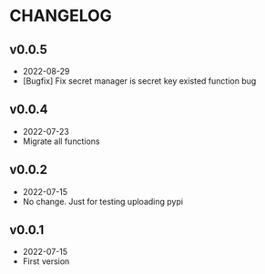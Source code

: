 # CHANGELOG

## v0.0.5

- 2022-08-29
- [Bugfix] Fix secret manager is secret key existed function bug

## v0.0.4

- 2022-07-23
- Migrate all functions

## v0.0.2

- 2022-07-15
- No change. Just for testing uploading pypi

## v0.0.1

- 2022-07-15
- First version